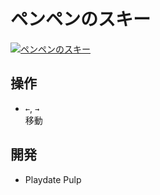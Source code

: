 # ペンペンのスキー
[![ペンペンのスキー](http://img.youtube.com/vi/tqcyAXpqmOo/0.jpg)](https://www.youtube.com/watch?v=tqcyAXpqmOo)

## 操作
- `←`, `→`<br>移動

## 開発
- Playdate Pulp
